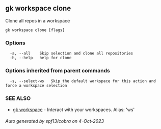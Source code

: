 ## gk workspace clone

Clone all repos in a workspace

```
gk workspace clone [flags]
```

### Options

```
  -a, --all    Skip selection and clone all repositories
  -h, --help   help for clone
```

### Options inherited from parent commands

```
  -s, --select-ws   Skip the default workspace for this action and force a workspace selection
```

### SEE ALSO

* [gk workspace](gk_workspace.md)	 - Interact with your workspaces. Alias: 'ws'

###### Auto generated by spf13/cobra on 4-Oct-2023
